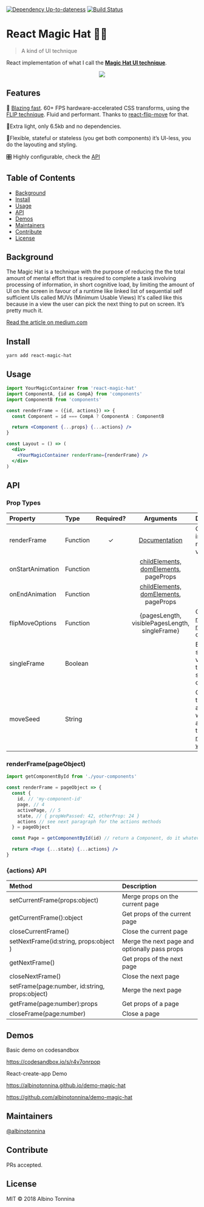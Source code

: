 [![Dependency Up-to-dateness][david-image]][david-url]
[![Build Status](https://travis-ci.org/albinotonnina/react-magic-hat.svg?branch=master)](https://travis-ci.org/albinotonnina/react-magic-hat)

# React Magic Hat 🎩✨

> A kind of UI technique

React implementation of what I call the [**Magic Hat UI technique**](https://medium.com/@albinotonnina/magic-hat-technique-408a3fa590bb).

<p align="center"> 
  <img src="https://albinotonnina.github.io/demo-magic-hat/demo.gif">
</p>

[david-image]: https://david-dm.org/albinotonnina/react-magic-hat.svg
[david-url]: https://david-dm.org/albinotonnina/react-magic-hat

## Features

🚀 [Blazing fast](https://twitter.com/acdlite/status/974390255393505280). 60+ FPS hardware-accelerated CSS transforms, using the [FLIP technique](https://medium.com/r/?url=https%3A%2F%2Faerotwist.com%2Fblog%2Fflip-your-animations%2F%23the-general-approach). Fluid and performant. Thanks to [react-flip-move](https://github.com/joshwcomeau/react-flip-move) for that.

🎈Extra light, only 6.5kb and no dependencies.

🧘‍Flexible, stateful or stateless (you get both components) it’s UI-less, you do the layouting and styling.

🎛 Highly configurable, check the [API](#api)

## Table of Contents

* [Background](#background)
* [Install](#install)
* [Usage](#usage)
* [API](#api)
* [Demos](#demos)
* [Maintainers](#maintainers)
* [Contribute](#contribute)
* [License](#license)

## Background

The Magic Hat is a technique with the purpose of reducing the the total amount of mental effort that is required to complete a task involving processing of information, in short cognitive load, by limiting the amount of UI on the screen in favour of a runtime like linked list of sequential self sufficient UIs called MUVs (Minimum Usable Views)
It's called like this because in a view the user can pick the next thing to put on screen. It’s pretty much it.

[Read the article on medium.com](https://medium.com/@albinotonnina/magic-hat-technique-408a3fa590bb)

## Install

```
yarn add react-magic-hat
```

## Usage

```jsx
import YourMagicContainer from 'react-magic-hat'
import ComponentA, {id as CompA} from 'components'
import ComponentB from 'components'

const renderFrame = ({id, actions}) => {
  const Component = id === CompA ? ComponentA : ComponentB

  return <Component {...props} {...actions} />
}

const Layout = () => (
  <div>
    <YourMagicContainer renderFrame={renderFrame} />
  </div>
)
```

## API

### Prop Types

| Property         | Type     | Required? |                                                                   Arguments                                                                    | Description                                                                                                                                            |
| :--------------- | :------- | :-------: | :--------------------------------------------------------------------------------------------------------------------------------------------: | :----------------------------------------------------------------------------------------------------------------------------------------------------- |
| renderFrame      | Function |     ✓     |                                                    [Documentation](#renderframepageobject)                                                     | Callback invoked when rendering the visible pages.                                                                                                     |
| onStartAnimation | Function |           | [childElements, domElements](https://github.com/joshwcomeau/react-flip-move/blob/master/documentation/api_reference.md#onstartall), pageProps  |                                                                                                                                                        |
| onEndAnimation   | Function |           | [childElements, domElements](https://github.com/joshwcomeau/react-flip-move/blob/master/documentation/api_reference.md#onfinishall), pageProps |                                                                                                                                                        |
| flipMoveOptions  | Function |           |                                                 {pagesLength, visiblePagesLength, singleFrame}                                                 | Override [react-flip-move](https://github.com/joshwcomeau/react-flip-move/blob/master/documentation/api_reference.md#api-reference) configuration.     |
| singleFrame      | Boolean  |           |                                                                                                                                                | By default show two views. Set this to `true` to show only one.                                                                                        |
| moveSeed         | String   |           |                                                                                                                                                | Change this to force animations, it will be appended to the view keys [read when we need this](https://github.com/joshwcomeau/react-flip-move#gotchas) |

### renderFrame(pageObject)

```jsx
import getComponentById from './your-components'

const renderFrame = pageObject => {
  const {
    id, // 'my-component-id'
    page, // 4
    activePage, // 5
    state, // { propWePassed: 42, otherProp: 24 }
    actions // see next paragraph for the actions methods
  } = pageObject

  const Page = getComponentById(id) // return a Component, do it whatever you like it

  return <Page {...state} {...actions} />
}
```

### {actions} API

| Method                                         | Description                                   |
| :--------------------------------------------- | :-------------------------------------------- |
| setCurrentFrame(props:object)                  | Merge props on the current page               |
| getCurrentFrame():object                       | Get props of the current page                 |
| closeCurrentFrame()                            | Close the current page                        |
| setNextFrame(id:string, props:object )         | Merge the next page and optionally pass props |
| getNextFrame()                                 | Get props of the next page                    |
| closeNextFrame()                               | Close the next page                           |
| setFrame(page:number, id:string, props:object) | Merge the next page                           |
| getFrame(page:number):props                    | Get props of a page                           |
| closeFrame(page:number)                        | Close a page                                  |

## Demos

Basic demo on codesandbox

https://codesandbox.io/s/r4v7onrpop

React-create-app Demo

https://albinotonnina.github.io/demo-magic-hat

https://github.com/albinotonnina/demo-magic-hat

## Maintainers

[@albinotonnina](https://github.com/albinotonnina)

## Contribute

PRs accepted.

## License

MIT © 2018 Albino Tonnina
